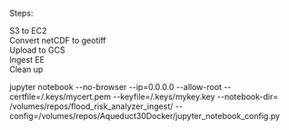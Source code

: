 Steps:

S3 to EC2  
Convert netCDF to geotiff  
Upload to GCS  
Ingest EE  
Clean up


jupyter notebook --no-browser --ip=0.0.0.0 --allow-root --certfile=/.keys/mycert.pem --keyfile=/.keys/mykey.key --notebook-dir= /volumes/repos/flood_risk_analyzer_ingest/ --config=/volumes/repos/Aqueduct30Docker/jupyter_notebook_config.py



